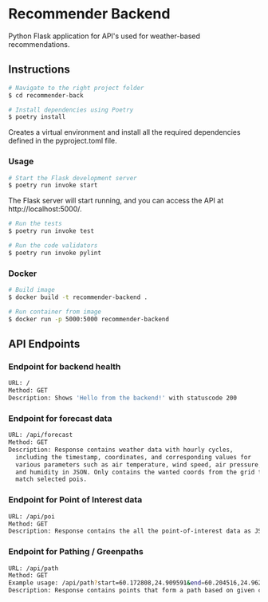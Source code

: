 # Recommender Backend

Python Flask application for API's used for weather-based recommendations.

## Instructions

```bash
# Navigate to the right project folder
$ cd recommender-back

# Install dependencies using Poetry
$ poetry install
```
Creates a virtual environment and install all the required dependencies defined in the pyproject.toml file.

### Usage
```bash
# Start the Flask development server
$ poetry run invoke start
```
The Flask server will start running, and you can access the API at http://localhost:5000/.

```bash
# Run the tests
$ poetry run invoke test

# Run the code validators
$ poetry run invoke pylint
```

### Docker

```bash 
# Build image
$ docker build -t recommender-backend .

# Run container from image
$ docker run -p 5000:5000 recommender-backend
```

## API Endpoints

### Endpoint for backend health

```bash
URL: /
Method: GET
Description: Shows 'Hello from the backend!' with statuscode 200
```

### Endpoint for forecast data
```bash
URL: /api/forecast
Method: GET
Description: Response contains weather data with hourly cycles,
  including the timestamp, coordinates, and corresponding values for
  various parameters such as air temperature, wind speed, air pressure,
  and humidity in JSON. Only contains the wanted coords from the grid to
  match selected pois.

```

### Endpoint for Point of Interest data
```bash
URL: /api/poi
Method: GET
Description: Response contains the all the point-of-interest data as JSON
```

### Endpoint for Pathing / Greenpaths
```bash
URL: /api/path
Method: GET
Example usage: /api/path?start=60.172808,24.909591&end=60.204516,24.962033
Description: Response contains points that form a path based on given coords
```
